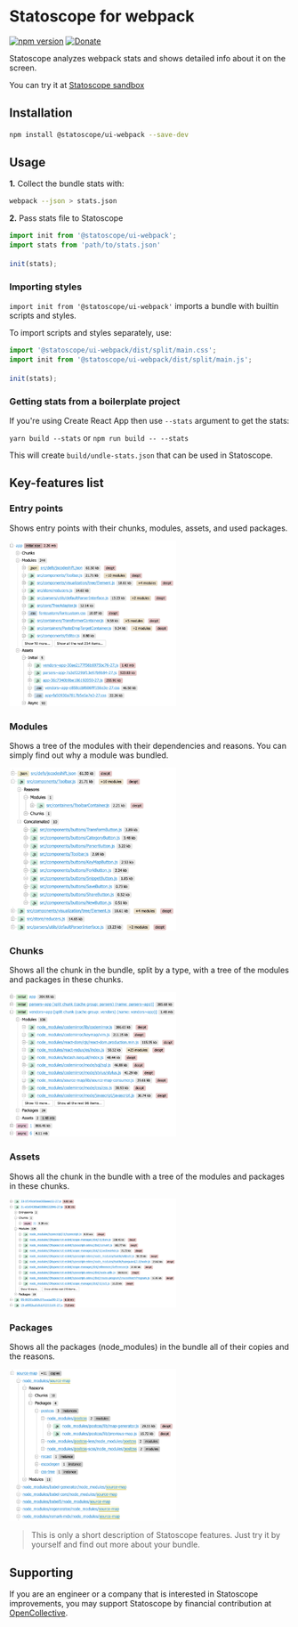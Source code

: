 # Statoscope for webpack

[![npm version](https://badge.fury.io/js/%40statoscope%2Fui-webpack.svg)](https://badge.fury.io/js/%40statoscope%2Fui-webpack)
[![Donate](https://img.shields.io/badge/-Donate-blue)](https://opencollective.com/statoscope)

Statoscope analyzes webpack stats and shows detailed info about it on the screen.

You can try it at [Statoscope sandbox](https://statoscope.tech)

## Installation

```sh
npm install @statoscope/ui-webpack --save-dev
```

## Usage

**1\.** Collect the bundle stats with:

```sh
webpack --json > stats.json
```

**2\.** Pass stats file to Statoscope

```js
import init from '@statoscope/ui-webpack';
import stats from 'path/to/stats.json'

init(stats);
```

### Importing styles

`import init from '@statoscope/ui-webpack'` imports a bundle with builtin scripts and styles.

To import scripts and styles separately, use:

```js
import '@statoscope/ui-webpack/dist/split/main.css';
import init from '@statoscope/ui-webpack/dist/split/main.js';

init(stats);
```

### Getting stats from a boilerplate project

If you're using Create React App then use `--stats` argument to get the stats:

`yarn build --stats` or `npm run build -- --stats`

This will create `build/undle-stats.json` that can be used in Statoscope.

## Key-features list

### Entry points

Shows entry points with their chunks, modules, assets, and used packages.

<img src="docs/entries.png" width="300px"/>

### Modules

Shows a tree of the modules with their dependencies and reasons. You can simply find out why a module was bundled.

<img src="docs/modules.png" width="300px"/>
 
### Chunks

Shows all the chunk in the bundle, split by a type, with a tree of the modules and packages in these chunks.

<img src="docs/chunks.png" width="300px"/>

### Assets

Shows all the chunk in the bundle with a tree of the modules and packages in these chunks.

<img src="docs/asssets.png" width="300px"/>

### Packages

Shows all the packages (node_modules) in the bundle all of their copies and the reasons.

<img src="docs/packages.png" width="300px"/>

> This is only a short description of Statoscope features. Just try it by yourself and find out more about your bundle.

## Supporting

If you are an engineer or a company that is interested in Statoscope improvements, you may support Statoscope by financial contribution at [OpenCollective](https://opencollective.com/statoscope).
